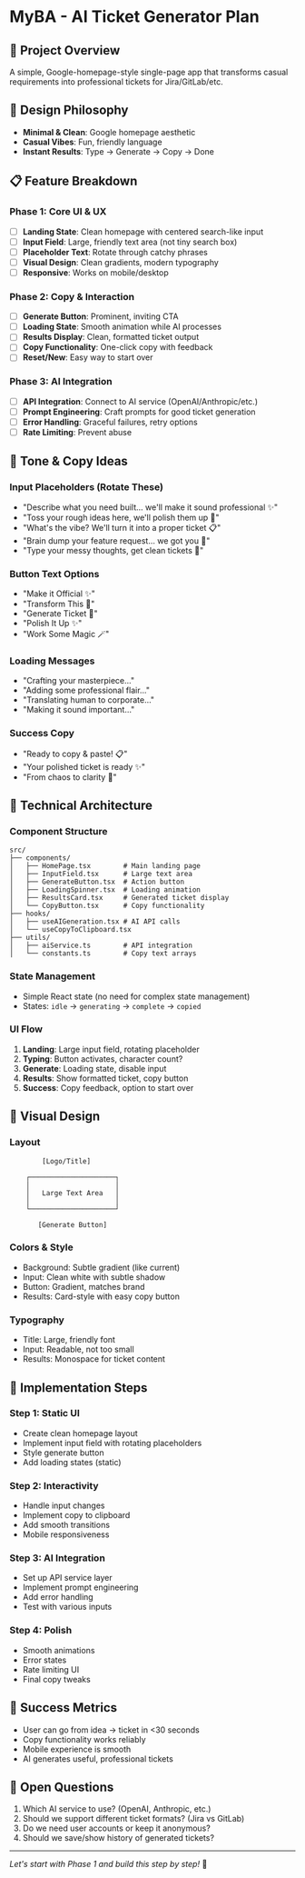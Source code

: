 # MyBA - AI Ticket Generator Plan

## 🎯 Project Overview
A simple, Google-homepage-style single-page app that transforms casual requirements into professional tickets for Jira/GitLab/etc.

## 🎨 Design Philosophy
- **Minimal & Clean**: Google homepage aesthetic
- **Casual Vibes**: Fun, friendly language
- **Instant Results**: Type → Generate → Copy → Done

## 📋 Feature Breakdown

### Phase 1: Core UI & UX
- [ ] **Landing State**: Clean homepage with centered search-like input
- [ ] **Input Field**: Large, friendly text area (not tiny search box)
- [ ] **Placeholder Text**: Rotate through catchy phrases
- [ ] **Visual Design**: Clean gradients, modern typography
- [ ] **Responsive**: Works on mobile/desktop

### Phase 2: Copy & Interaction
- [ ] **Generate Button**: Prominent, inviting CTA
- [ ] **Loading State**: Smooth animation while AI processes
- [ ] **Results Display**: Clean, formatted ticket output
- [ ] **Copy Functionality**: One-click copy with feedback
- [ ] **Reset/New**: Easy way to start over

### Phase 3: AI Integration
- [ ] **API Integration**: Connect to AI service (OpenAI/Anthropic/etc.)
- [ ] **Prompt Engineering**: Craft prompts for good ticket generation
- [ ] **Error Handling**: Graceful failures, retry options
- [ ] **Rate Limiting**: Prevent abuse

## 💬 Tone & Copy Ideas

### Input Placeholders (Rotate These)
- "Describe what you need built... we'll make it sound professional ✨"
- "Toss your rough ideas here, we'll polish them up 🔧"
- "What's the vibe? We'll turn it into a proper ticket 📋"
- "Brain dump your feature request... we got you 🧠"
- "Type your messy thoughts, get clean tickets 🎯"

### Button Text Options
- "Make it Official ✨"
- "Transform This 🔄"
- "Generate Ticket 🎫"
- "Polish It Up ✨"
- "Work Some Magic 🪄"

### Loading Messages
- "Crafting your masterpiece..."
- "Adding some professional flair..."
- "Translating human to corporate..."
- "Making it sound important..."

### Success Copy
- "Ready to copy & paste! 📋"
- "Your polished ticket is ready ✨"
- "From chaos to clarity 🎯"

## 🔧 Technical Architecture

### Component Structure
```
src/
├── components/
│   ├── HomePage.tsx        # Main landing page
│   ├── InputField.tsx      # Large text area
│   ├── GenerateButton.tsx  # Action button
│   ├── LoadingSpinner.tsx  # Loading animation
│   ├── ResultsCard.tsx     # Generated ticket display
│   └── CopyButton.tsx      # Copy functionality
├── hooks/
│   ├── useAIGeneration.tsx # AI API calls
│   └── useCopyToClipboard.tsx
├── utils/
│   ├── aiService.ts        # API integration
│   └── constants.ts        # Copy text arrays
```

### State Management
- Simple React state (no need for complex state management)
- States: `idle` → `generating` → `complete` → `copied`

### UI Flow
1. **Landing**: Large input field, rotating placeholder
2. **Typing**: Button activates, character count?
3. **Generate**: Loading state, disable input
4. **Results**: Show formatted ticket, copy button
5. **Success**: Copy feedback, option to start over

## 🎨 Visual Design

### Layout
```
        [Logo/Title]
    
    ┌─────────────────────┐
    │                     │
    │   Large Text Area   │
    │                     │
    └─────────────────────┘
    
       [Generate Button]
```

### Colors & Style
- Background: Subtle gradient (like current)
- Input: Clean white with subtle shadow
- Button: Gradient, matches brand
- Results: Card-style with easy copy button

### Typography
- Title: Large, friendly font
- Input: Readable, not too small
- Results: Monospace for ticket content

## 🚀 Implementation Steps

### Step 1: Static UI
- Create clean homepage layout
- Implement input field with rotating placeholders
- Style generate button
- Add loading states (static)

### Step 2: Interactivity  
- Handle input changes
- Implement copy to clipboard
- Add smooth transitions
- Mobile responsiveness

### Step 3: AI Integration
- Set up API service layer
- Implement prompt engineering
- Add error handling
- Test with various inputs

### Step 4: Polish
- Smooth animations
- Error states
- Rate limiting UI
- Final copy tweaks

## 🎯 Success Metrics
- User can go from idea → ticket in <30 seconds
- Copy functionality works reliably
- Mobile experience is smooth
- AI generates useful, professional tickets

## 🤔 Open Questions
1. Which AI service to use? (OpenAI, Anthropic, etc.)
2. Should we support different ticket formats? (Jira vs GitLab)
3. Do we need user accounts or keep it anonymous?
4. Should we save/show history of generated tickets?

---

*Let's start with Phase 1 and build this step by step!* 🚀